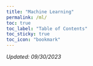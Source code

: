 ```yaml
---
title: "Machine Learning"
permalink: /ml/
toc: true
toc_label: "Table of Contents"
toc_sticky: true
toc_icon: "bookmark"
---
```


*Updated: 09/30/2023*
